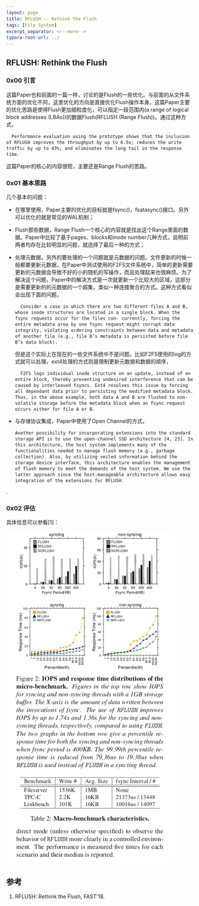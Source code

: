 ```yaml
---
layout: page
title: RFLUSH -- Rethink the Flush
tags: [File System]
excerpt_separator: <!--more-->
typora-root-url: ../
---
```




## RFLUSH: Rethink the Flush



### 0x00 引言

  这篇Paper也和前面的一篇一样，讨论的是Flush的一些优化。与前面的从文件系统方面的优化不同，这里优化的方向是直接优化Flush操作本身。这篇Paper主要的优化思路是使得Flush更加细粒度化，可以指定一段范围内(a range of logical block addresses (LBAs))的数据Flush(RFLUSH (Range Flush))。通过这种方式，

```
  Performance evaluation using the prototype shows that the inclusion of RFLUSH improves the throughput by up to 6.5x; reduces the write traffic by up to 43%; and eliminates the long tail in the response time.
```

这篇Paper的核心的内容很短，主要还是Range Flush的思路。



### 0x01 基本思路

 几个基本的问题：

*  在哪里使用，Paper主要的优化的目标就是fsync()，fsatasync()接口。另外可以优化的就是常见的WAL机制；

* Flush那些数据，Range Flush一个核心的内容就是找出这个Range里面的数据。Paper中比较了基于pages、blocks和inode number几种方式，说明前两者均存在比较明显的问题，就选择了最后一种的方式；

* 处理元数据，另外的要处理的一个问题就是元数据的问题。文件更新的时候一般都要更新元数据，在Paper中测试使用的F2FS文件系统中，简单的更新需要更新的元数据会导致不好的小的随机的写操作，而且处理起来也很麻烦。为了解决这个问题，Paper中的解决方式是一次就更新一个比较大的区域，这部分是需要更新的的元数据的一个超集，类似一种连接聚合的方式。这种方式看似会出现下面的问题，

  ```
    Consider a case in which there are two different files A and B, whose inode structures are located in a single block. When the fsync requests occur for the files con- currently, forcing the entire metadata area by one fsync request might corrupt data integrity, violating ordering constraints between data and metadata of another file (e.g., file B’s metadata is persisted before file B’s data block).
  ```

  但是这个实际上在现在的一些文件系统中不是问题。比如F2FS使用的log的方式就可以处理，ext4处理的方式则是限制更新元数据和数据的顺序，

  ```
    F2FS logs individual inode structure on an update, instead of an entire block, thereby preventing undesired interference that can be caused by interleaved fsyncs. Ext4 resolves this issue by forcing all dependant data prior to persisting the modified metadata block. Thus, in the above example, both data A and B are flushed to non-volatile storage before the metadata block when an fsync request occurs either for file A or B.
  ```

* 与存储协议集成，Paper中使用了Open Channel的方式，

  ```
  Another possibility for incorporating extensions into the standard storage API is to use the open-channel SSD architecture [4, 23]. In this architecture, the host system implements many of the functionalities needed to manage flash memory (e.g., garbage collection). Also, by utilizing veiled information behind the storage device interface, this architecture enables the management of flash memory to meet the demands of the host system. We use the latter approach since the host-manageable architecture allows easy integration of the extensions for RFLUSH.
  ```

.

### 0x02 评估

 具体信息可以参看[1]：

![rflush-perf](/assets/img/rflush-perf.png)





## 参考

1. RFLUSH: Rethink the Flush, FAST'18.

